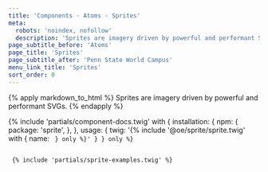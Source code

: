 ```yaml
---
title: 'Components - Atoms - Sprites'
meta:
  robots: 'noindex, nofollow'
  description: 'Sprites are imagery driven by powerful and performant SVGs.'
page_subtitle_before: 'Atoms'
page_title: 'Sprites'
page_subtitle_after: 'Penn State World Campus'
menu_link_title: 'Sprites'
sort_order: 0
---
```

{% apply markdown_to_html %}
  Sprites are imagery driven by powerful and performant SVGs.
{% endapply %}

{% include 'partials/component-docs.twig' with {
  installation: {
    npm: {
      package: 'sprite',
    },
  },
  usage: {
    twig: '{% include \'@oe/sprite/sprite.twig\' with {
  name: <code>
} only %}'
  }
} only %}
<br>
<br>
{% include 'partials/sprite-examples.twig' %}
